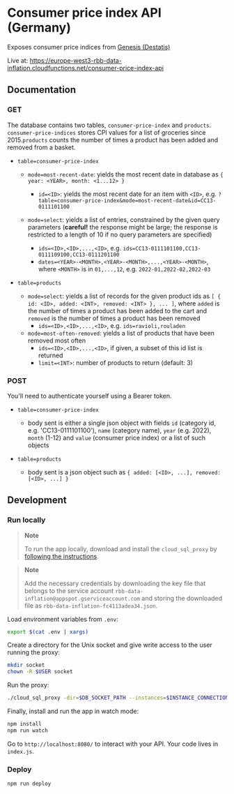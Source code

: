 # Consumer price index API (Germany)

Exposes consumer price indices from [Genesis (Destatis)](https://www-genesis.destatis.de/genesis//online?operation=table&code=61111-0006&bypass=true&levelindex=0&levelid=1657617156882#abreadcrumb)

Live at: https://europe-west3-rbb-data-inflation.cloudfunctions.net/consumer-price-index-api

## Documentation

### GET

The database contains two tables, `consumer-price-index` and `products`. `consumer-price-indices` stores CPI values for a list of groceries since 2015.`products` counts the number of times a product has been added and removed from a basket.

- `table=consumer-price-index`

  - `mode=most-recent-date`: yields the most recent date in database as `{ year: <YEAR>, month: <1...12> }`

    - `id=<ID>`: yields the most recent date for an item with `<ID>`, e.g. `?table=consumer-price-index&mode=most-recent-date&id=CC13-0111101100`

  - `mode=select`: yields a list of entries, constrained by the given query parameters (**careful!** the response might be large; the response is restricted to a length of 10 if no query parameters are specified)
    - `ids=<ID>,<ID>,...,<ID>`, e.g. `ids=CC13-0111101100,CC13-0111109100,CC13-0111201100`
    - `dates=<YEAR>-<MONTH>,<YEAR>-<MONTH>,...,<YEAR>-<MONTH>`, where `<MONTH>` is in `01,...,12`, e.g. `2022-01,2022-02,2022-03`

- `table=products`
  - `mode=select`: yields a list of records for the given product ids as `[ { id: <ID>, added: <INT>, removed: <INT> }, ... ]`, where `added` is the number of times a product has been added to the cart and `removed` is the number of times a product has been removed
    - `ids=<ID>,<ID>,...,<ID>`, e.g. `ids=ravioli,rouladen`
  - `mode=most-often-removed`: yields a list of products that have been removed most often
    - `ids=<ID>,<ID>,...,<ID>`, if given, a subset of this id list is returned
    - `limit=<INT>`: number of products to return (default: 3)

### POST

You'll need to authenticate yourself using a Bearer token.

- `table=consumer-price-index`

  - body sent is either a single json object with fields `id` (category id, e.g. 'CC13-0111101100'), `name` (category name), `year` (e.g. 2022), `month` (1-12) and `value` (consumer price index) or a list of such objects

- `table=products`
  - body sent is a json object such as `{ added: [<ID>, ...], removed: [<ID>, ...] }`

## Development

### Run locally

> **Note**
>
> To run the app locally, download and install the `cloud_sql_proxy` by [following the instructions](https://cloud.google.com/sql/docs/mysql/sql-proxy#install).

> **Note**
>
> Add the necessary credentials by downloading the key file that belongs to the service account `rbb-data-inflation@appspot.gserviceaccount.com` and storing the downloaded file as `rbb-data-inflation-fc4113adea34.json`.

Load environment variables from `.env`:

```bash
export $(cat .env | xargs)
```

Create a directory for the Unix socket and give write access to the user running the proxy:

```bash
mkdir socket
chown -R $USER socket
```

Run the proxy:

```bash
./cloud_sql_proxy -dir=$DB_SOCKET_PATH --instances=$INSTANCE_CONNECTION_NAME --credential_file=$GOOGLE_APPLICATION_CREDENTIALS &
```

Finally, install and run the app in watch mode:

```bash
npm install
npm run watch
```

Go to `http://localhost:8080/` to interact with your API. Your code lives in `index.js`.

### Deploy

```bash
npm run deploy
```
